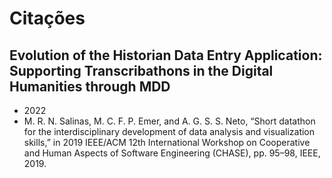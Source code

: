 # Citações

## Evolution of the Historian Data Entry Application: Supporting Transcribathons in the Digital Humanities through MDD

- 2022
- M. R. N. Salinas, M. C. F. P. Emer, and A. G. S. S. Neto, “Short datathon for the interdisciplinary development of data analysis and visualization skills,” in 2019 IEEE/ACM 12th International Workshop on Cooperative and Human Aspects of Software Engineering (CHASE), pp. 95–98, IEEE, 2019.
